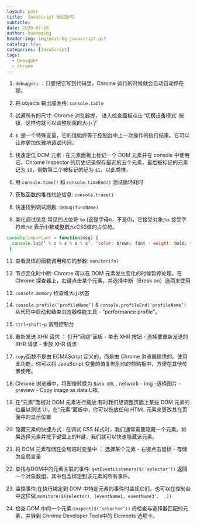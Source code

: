 ```yaml
---
layout: post
title:  JavaScript 调试技巧
subtitle: 
date: 2020-07-20
author: huangqing
header-img: img/post-bg-javascript.gif
catalog: true
categories: [JavaScript]
tags:
  - Debugger
  - chrome
---
```


1. `debugger;` ：只要把它写到代码里，Chrome 运行的时候就会自动自动停在那。
   
2. 把 objects 输出成表格: `console.table`

3. 试遍所有的尺寸:  Chrome 浏览器提， 进入检查面板点击 ‘切换设备模式’ 按钮，这样你就可以调整视窗的大小了

4. `$_`是一个特殊变量，它的值始终等于控制台中上一次操作的执行结果。它可以让你更加优雅地调试代码。

5. 快速定位 DOM 元素 : 在元素面板上标记一个 DOM 元素并在 console 中使用它。Chrome Inspector 的历史记录保存最近的五个元素，最后被标记的元素记为 `$0`，倒数第二个被标记的记为 `$1`，以此类推。

6. 用 `console.time()` 和 `console.timeEnd()` 测试循环耗时

7. 获取函数的堆栈轨迹信息: `console.trace()`

8. 快速找到调试函数: `debug(funcName)`

9.  美化调试信息:常见的占位符 `%o` (这是字母o，不是0)，它接受对象;`%s` 接受字符串;`%d` 表示小数或整数;`%c`CSS值的占位符。
   ```js
   console.important = function(msg) {
     console.log(‘ % c % s % s % s’, ‘color: brown; font - weight: bold; text - decoration: underline;’, ‘–‘, msg, ‘–‘);
    }
   ```

11. 查看具体的函数调用和它的参数: `monitor(fn)`

12. 节点变化时中断: Chrome 可以在 DOM 元素发生变化的时候暂停处理。在 Chrome 探查器上，右键点击某个元素，并选择中断（Break on）选项来使用
    
13. `console.memory` 检查堆大小状态
    
14. `console.profile(‘profileName’)` & `console.profileEnd(‘profileName’)` 从代码中启动和结束浏览器性能工具 - “performance profile”。
    
15. `ctrl+shift+p` 调用控制台

16. 重新发送 XHR 请求 ： 打开“网络”面板 - 单击 XHR 按钮 - 选择要重新发送的 XHR 请求 - 重放 XHR 请求

17. `copy`函数不是由 ECMAScript 定义的，而是由 Chrome 浏览器提供的。使用此功能，你可以将 JavaScript 变量的值复制到你的剪贴板中，方便在其他位置使用。

18.  Chrome 浏览器中，将图像转换为 `Data URL` . network - img -选择图片 - preview - Copy image as data URL
    
19.  在“元素”面板对 DOM 元素进行拖放:有时我们想调整页面上某些 DOM 元素的位置以测试 UI。在“元素”面板中，你可以拖放任何 HTML 元素来更改其在页面中的显示位置
    
20.  隐藏元素的快捷方式 : 在调试 CSS 样式时，我们通常需要隐藏一个元素。如果选择元素并按下键盘上的H键，我们就可以快速隐藏该元素。
    
21.  将 DOM 元素存储在全局临时变量中 ： 选择某个元素 - 右键点击鼠标 - 存储为全局变量

22. 查找与DOM中的元素关联的事件: `getEventListeners($('selector'))` 返回一个对象数组，其中包含绑定到该元素的所有事件。

23. 监控事件:在执行绑定到 DOM 中特定元素的事件时监视它们，也可以在控制台中这样做.`monitore($(selector)，[eventName1, eventName3'， .])`

24. 检查 DOM 中的一个元素:`inspect($(‘selector’))` 将检查与选择器匹配的元素，并转到 Chrome Developer Tools中的 Elements 选项卡。
